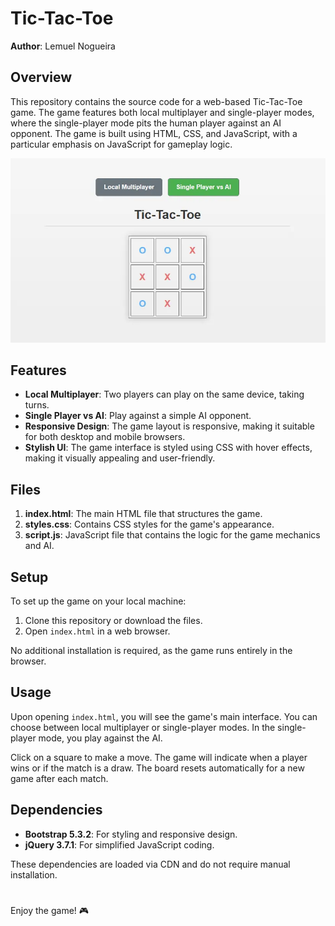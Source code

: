 # Tic-Tac-Toe

**Author**: Lemuel Nogueira

## Overview
This repository contains the source code for a web-based Tic-Tac-Toe game. The game features both local multiplayer and single-player modes, where the single-player mode pits the human player against an AI opponent. The game is built using HTML, CSS, and JavaScript, with a particular emphasis on JavaScript for gameplay logic.

![Tic-Tac-Toe](tic_tac_toe.webp)

## Features
- **Local Multiplayer**: Two players can play on the same device, taking turns.
- **Single Player vs AI**: Play against a simple AI opponent.
- **Responsive Design**: The game layout is responsive, making it suitable for both desktop and mobile browsers.
- **Stylish UI**: The game interface is styled using CSS with hover effects, making it visually appealing and user-friendly.

## Files
1. **index.html**: The main HTML file that structures the game.
2. **styles.css**: Contains CSS styles for the game's appearance.
3. **script.js**: JavaScript file that contains the logic for the game mechanics and AI.

## Setup
To set up the game on your local machine:

1. Clone this repository or download the files.
2. Open `index.html` in a web browser.

No additional installation is required, as the game runs entirely in the browser.

## Usage
Upon opening `index.html`, you will see the game's main interface. You can choose between local multiplayer or single-player modes. In the single-player mode, you play against the AI.

Click on a square to make a move. The game will indicate when a player wins or if the match is a draw. The board resets automatically for a new game after each match.

## Dependencies
- **Bootstrap 5.3.2**: For styling and responsive design.
- **jQuery 3.7.1**: For simplified JavaScript coding.

These dependencies are loaded via CDN and do not require manual installation.

#

Enjoy the game! 🎮
